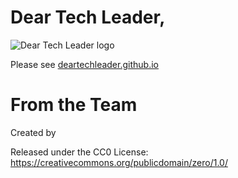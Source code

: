 # Dear Tech Leader,

![Dear Tech Leader logo](https://dearauditor.github.io/images/dear-techleader-logo.png)

Please see [deartechleader.github.io](https://deartechleader.github.io)

# From the Team

Created by 

Released under the CC0 License: https://creativecommons.org/publicdomain/zero/1.0/

